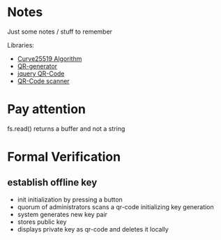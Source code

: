 # Notes

Just some notes / stuff to remember

Libraries:
* [Curve25519 Algorithm](https://github.com/dchest/tweetnacl-js)
* [QR-generator](https://github.com/kazuhikoarase/qrcode-generator/tree/master/js)
* [jquery QR-Code](https://github.com/lrsjng/jquery-qrcode)
* [QR-Code scanner](https://github.com/schmich/instascan)


# Pay attention

fs.read() returns a buffer and not a string



# Formal Verification

## establish offline key

* init initialization by pressing a button
* quorum of administrators scans a qr-code initializing key generation
* system generates new key pair
* stores public key
* displays private key as qr-code and deletes it locally